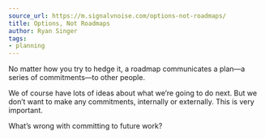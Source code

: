 ```yaml
---
source_url: https://m.signalvnoise.com/options-not-roadmaps/
title: Options, Not Roadmaps
author: Ryan Singer
tags:
- planning
---
```

No matter how you try to hedge it, a roadmap communicates a plan—a series of commitments—to other people.

We of course have lots of ideas about what we’re going to do next. But we don’t want to make any commitments, internally or externally. This is very important.

What’s wrong with committing to future work?